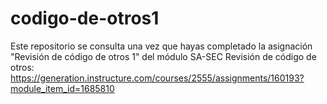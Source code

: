 # codigo-de-otros1
Este repositorio se consulta una vez que hayas completado la asignación "Revisión de código de otros 1" del módulo SA-SEC Revisión de código de otros: https://generation.instructure.com/courses/2555/assignments/160193?module_item_id=1685810
